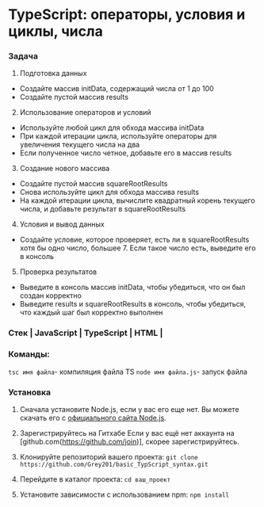 # TypeScript: операторы, условия и циклы, числа

### Задача
1. Подготовка данных
- Создайте массив initData, содержащий числа от 1 до 100
- Создайте пустой массив results
2. Использование операторов и условий
- Используйте любой цикл для обхода массива initData
- При каждой итерации цикла, используйте операторы для увеличения текущего числа на два
- Если полученное число четное, добавьте его в массив results
3. Создание нового массива
- Создайте пустой массив squareRootResults
- Снова используйте цикл для обхода массива results
- На каждой итерации цикла, вычислите квадратный корень текущего числа, и добавьте результат в squareRootResults
4. Условия и вывод данных
- Создайте условие, которое проверяет, есть ли в squareRootResults хотя бы одно число, большее 7. Если такое число есть, выведите его в консоль
5. Проверка результатов
- Выведите в консоль массив initData, чтобы убедиться, что он был создан корректно
- Выведите results и squareRootResults в консоль, чтобы убедиться, что каждый шаг был корректно выполнен

### Стек | JavaScript | TypeScript | HTML |

### Команды:

`tsc имя файла`- компиляция файла  TS
`node имя файла.js`- запуск файла

### Установка

1. Сначала установите Node.js, если у вас его еще нет. Вы можете скачать его с [официального сайта Node.js](https://nodejs.org/).

2. Зарегистрируйтесь на Гитхабе
Если у вас ещё нет аккаунта на [github.com(https://github.com/join)], скорее зарегистрируйтесь.

3. Клонируйте репозиторий вашего проекта:
   ``` git clone https://github.com/Grey201/basic_TypScript_syntax.git ```

4. Перейдите в каталог проекта:
```cd ваш_проект ```

5. Установите зависимости с использованием npm:
``` npm install ```